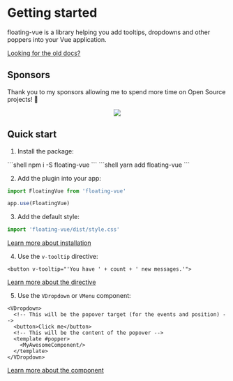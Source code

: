 # Getting started

floating-vue is a library helping you add tooltips, dropdowns and other poppers into your Vue application.

[Looking for the old docs?](../legacy/v2/)

## Sponsors

Thank you to my sponsors allowing me to spend more time on Open Source projects! 🙏️

<sponsor-button/>

<p align="center">
  <a href="https://guillaume-chau.info/sponsors/" target="_blank">
    <img src='https://akryum.netlify.app/sponsors.svg'/>
  </a>
</p>

## Quick start

1. Install the package:

<code-group>
<code-block title="npm">
```shell
npm i -S floating-vue
```
</code-block>

<code-block title="yarn">
```shell
yarn add floating-vue
```
</code-block>
</code-group>

2. Add the plugin into your app:

```js
import FloatingVue from 'floating-vue'

app.use(FloatingVue)
```

3. Add the default style:

```js
import 'floating-vue/dist/style.css'
```

[Learn more about installation](./installation.md)

4. Use the `v-tooltip` directive:

```vue
<button v-tooltip="'You have ' + count + ' new messages.'">
```

<TooltipSimpleExample />

[Learn more about the directive](./directive.md)

5. Use the `VDropdown` or `VMenu` component:

```vue
<VDropdown>
  <!-- This will be the popover target (for the events and position) -->
  <button>Click me</button>
  <!-- This will be the content of the popover -->
  <template #popper>
    <MyAwesomeComponent/>
  </template>
</VDropdown>
```

<DropdownSimpleExample />

[Learn more about the component](./component.md)
